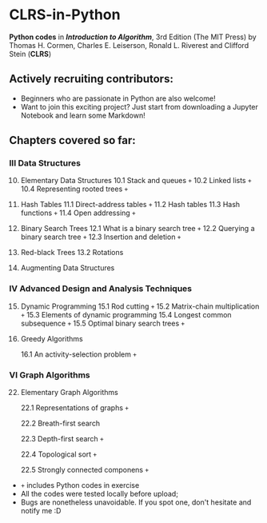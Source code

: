 # CLRS-in-Python
**Python codes** in ***Introduction to Algorithm***, 3rd Edition (The MIT Press) by Thomas H. Cormen, Charles E. Leiserson, Ronald L. Riverest and Clifford Stein (**CLRS**)
## Actively recruiting contributors: 
* Beginners who are passionate in Python are also welcome!
* Want to join this exciting project? Just start from downloading a Jupyter Notebook and learn some Markdown!

## Chapters covered so far:
### III Data Structures
10. Elementary Data Structures
    10.1 Stack and queues `+`
    10.2 Linked lists `+`
    10.4 Representing rooted trees `+`
  
11. Hash Tables
    11.1 Direct-address tables `+`
    11.2 Hash tables
    11.3 Hash functions `+`
    11.4 Open addressing `+`
  
12. Binary Search Trees
    12.1 What is a binary search tree `+`
    12.2 Querying a binary search tree `+`
    12.3 Insertion and deletion `+`
  
13. Red-black Trees
    13.2 Rotations

14. Augmenting Data Structures

### IV Advanced Design and Analysis Techniques
15. Dynamic Programming
    15.1 Rod cutting `+`
    15.2 Matrix-chain multiplication `+`
    15.3 Elements of dynamic programming
    15.4 Longest common subsequence `+`
    15.5 Optimal binary search trees `+`
  
16. Greedy Algorithms

	16.1 An activity-selection problem `+`

### VI Graph Algorithms

22. Elementary Graph Algorithms

	22.1 Representations of graphs `+`

	22.2 Breath-first search

	22.3 Depth-first search `+`

	22.4 Topological sort `+`

	22.5 Strongly connected componens `+`

* `+` includes Python codes in exercise
* All the codes were tested locally before upload;
* Bugs are nonetheless unavoidable. If you spot one, don't hesitate and notify me :D




